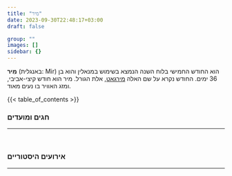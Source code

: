```yaml
---
title: "מיר"
date: 2023-09-30T22:48:17+03:00
draft: false

group: ""
images: []
sidebar: {}
---
```

**מִיר** (באנגלית: Mir) הוא החודש החמישי בלוח השנה הנמצא בשימוש במנאלין והוא בן 36 ימים. החודש נקרא על שם האלה [מירגאט](../../../deities/mirgat), אלת הגורל. מיר הוא חודש קיצי-אביבי, ומזג האוויר בו נעים מאוד.

{{< table_of_contents >}}

### חגים ומועדים
---


&nbsp;

### אירועים היסטוריים
---